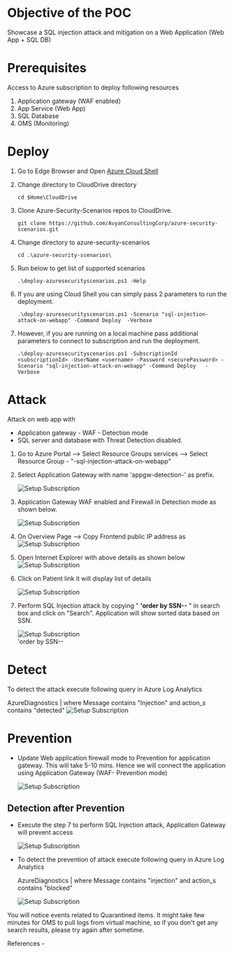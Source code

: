 ﻿# Objective of the POC
Showcase a SQL injection attack and mitigation on a Web Application (Web App + SQL DB)

# Prerequisites
Access to Azure subscription to deploy following resources 
1. Application gateway (WAF enabled)
2. App Service (Web App)
3. SQL Database 
4. OMS (Monitoring)

# Deploy

1. Go to Edge Browser and Open [Azure Cloud Shell](https://shell.azure.com/)
1. Change directory to CloudDrive directory 

    `cd $Home\CloudDrive `

1. Clone Azure-Security-Scenarios repos to CloudDrive.

    `git clone https://github.com/AvyanConsultingCorp/azure-security-scenarios.git`

1. Change directory to azure-security-scenarios
 
    `cd .\azure-security-scenarios\`

1. Run below to get list of supported scenarios

    `.\deploy-azuresecurityscenarios.ps1 -Help`

1. If you are using Cloud Shell you can simply pass 2 parameters to run the deployment.

    `.\deploy-azuresecurityscenarios.ps1 -Scenario "sql-injection-attack-on-webapp" -Command Deploy  -Verbose`

1. However, if you are running on a local machine pass additional parameters to connect to subscription and run the deployment.

    `.\deploy-azuresecurityscenarios.ps1 -SubscriptionId <subscriptionId> -UserName <username> -Password <securePassword> -Scenario "sql-injection-attack-on-webapp" -Command Deploy   -Verbose`

# Attack
Attack on web app with
* Application gateway - WAF - Detection mode 
* SQL server and database with Threat Detection disabled. 

1. Go to Azure Portal --> Select Resource Groups services --> Select Resource Group - <prefix> "-sql-injection-attack-on-webapp"

2. Select Application Gateway with name 'appgw-detection-' as prefix.

    ![Setup Subscription](images/sql-inj-appgateway-det-location.png)

3. Application Gateway WAF enabled and Firewall in Detection mode as shown below.

    ![Setup Subscription](images/sql-inj-appgateway-waf-det.png)

4. On Overview Page --> Copy Frontend public IP address as
    ![Setup Subscription](images/sql-inj-appgateway-det-ip.png)

5. Open Internet Explorer with above details as shown below  
    ![Setup Subscription](images/sql-inj-webapp-contoso-landingpage.png)

4. Click on Patient link it will display list of details 

    ![Setup Subscription](images/sql-inj-webapp-contoso-patients-defpage.png)

4. Perform SQL Injection attack by copying " **'order by SSN--** " in search box and click on "Search". Application will show sorted data based on SSN.

    ![Setup Subscription](images/sql-inj-webapp-contoso-patients-attack-page.png)    
    'order by SSN--
    
# Detect
To detect the attack execute following query in Azure Log Analytics

AzureDiagnostics | where Message  contains "Injection" and action_s contains "detected"
    ![Setup Subscription](images/sql-inj-log-analytics-det.png) 
    
    
# Prevention

  * Update Web application firewall mode to Prevention for application gateway. This will take 5-10 mins. Hence we will connect the application using Application Gateway (WAF- Prevention mode) 

    ![Setup Subscription](images/sql-inj-appgateway-waf-prev.png)    
    
  

## Detection after Prevention

* Execute the step 7 to perform SQL Injection attack, Application Gateway will prevent access

    ![Setup Subscription](images/403-forbidden-access-denied.png)  

 
* To detect the prevention of attack execute following query in Azure Log Analytics


    AzureDiagnostics | where Message  contains "injection" and action_s contains "blocked"
    
    ![Setup Subscription](images/sql-inj-log-analytics-blocked.png)  


You will notice events related to Quarantined items. It might take few minutes for OMS to pull logs from virtual machine, so if you don't get any search results, please try again after sometime.

References -

 


